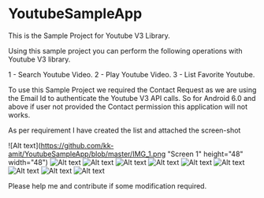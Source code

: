 # YoutubeSampleApp     
	
This is the Sample Project for Youtube V3 Library. 

Using this sample project you can perform the following operations with Youtube V3 library.

1 - Search Youtube Video.
2 - Play Youtube Video.
3 - List Favorite Youtube.

To use this Sample Project we required the Contact Request as we are using the Email Id to authenticate the Youtube V3 API calls. So for Android 6.0 and above if user not provided the Contact permission this application will not works.


As per requirement I have created the list and attached the screen-shot 

![Alt text](https://github.com/kk-amit/YoutubeSampleApp/blob/master/IMG_1.png "Screen 1" height="48" width="48")
![Alt text](https://github.com/kk-amit/YoutubeSampleApp/blob/master/IMG_2.png "Screen 2")
![Alt text](https://github.com/kk-amit/YoutubeSampleApp/blob/master/IMG_3.png "Screen 3")
![Alt text](https://github.com/kk-amit/YoutubeSampleApp/blob/master/IMG_4.png "Screen 4")
![Alt text](https://github.com/kk-amit/YoutubeSampleApp/blob/master/IMG_5.png "Screen 5")
![Alt text](https://github.com/kk-amit/YoutubeSampleApp/blob/master/IMG_6.png "Screen 6")
![Alt text](https://github.com/kk-amit/YoutubeSampleApp/blob/master/IMG_7.png "Screen 7")
![Alt text](https://github.com/kk-amit/YoutubeSampleApp/blob/master/IMG_8.png "Screen 8")
![Alt text](https://github.com/kk-amit/YoutubeSampleApp/blob/master/IMG_9.png "Screen 9")
![Alt text](https://github.com/kk-amit/YoutubeSampleApp/blob/master/IMG_10.png "Screen 10")

Please help me and contribute if some modification required.
